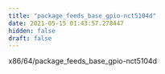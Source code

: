 ```yaml
---
title: "package_feeds_base_gpio-nct5104d"
date: 2021-05-15 01:43:57.278447
hidden: false
draft: false
---
```


x86/64/package_feeds_base_gpio-nct5104d


